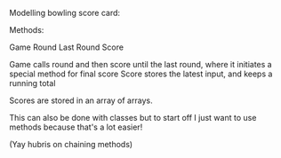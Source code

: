 Modelling bowling score card:

Methods:

Game
Round
Last Round
Score

Game calls round and then score until the last round, where it initiates a special method for final score
Score stores the latest input, and keeps a running total

Scores are stored in an array of arrays. 

This can also be done with classes but to start off I just want to use methods because that's a lot easier!

(Yay hubris on chaining methods)